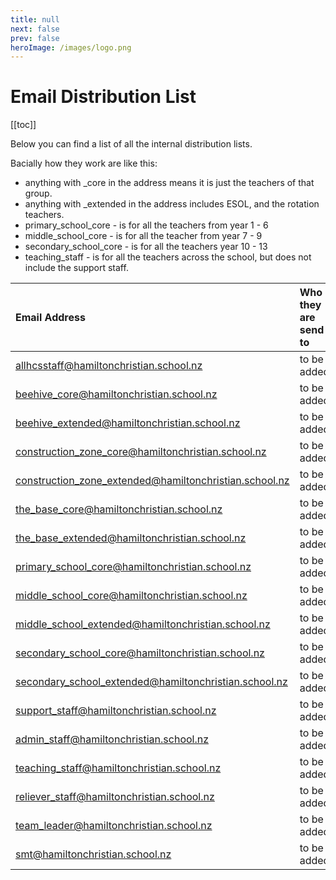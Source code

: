 ```yaml
---
title: null
next: false
prev: false
heroImage: /images/logo.png
---
```


# Email Distribution List

[[toc]]

Below you can find a list of all the internal distribution lists.

Bacially how they work are like this:
* anything with _core in the address means it is just the teachers of that group.
* anything with _extended in the address includes ESOL, and the rotation teachers.
* primary_school_core - is for all the teachers from year 1 - 6
* middle_school_core - is for all the teacher from year 7 - 9
* secondary_school_core - is for all the teachers year 10 - 13
* teaching_staff - is for all the teachers across the school, but does not include the support staff.

| Email Address | Who they are send to |
| :--- | :--- |
| allhcsstaff@hamiltonchristian.school.nz | to be added | 
| beehive_core@hamiltonchristian.school.nz | to be added | 
| beehive_extended@hamiltonchristian.school.nz | to be added | 
| construction_zone_core@hamiltonchristian.school.nz | to be added | 
| construction_zone_extended@hamiltonchristian.school.nz | to be added | 
| the_base_core@hamiltonchristian.school.nz | to be added | 
| the_base_extended@hamiltonchristian.school.nz | to be added | 
| primary_school_core@hamiltonchristian.school.nz | to be added | 
| middle_school_core@hamiltonchristian.school.nz | to be added | 
| middle_school_extended@hamiltonchristian.school.nz | to be added | 
| secondary_school_core@hamiltonchristian.school.nz | to be added | 
| secondary_school_extended@hamiltonchristian.school.nz | to be added | 
| support_staff@hamiltonchristian.school.nz | to be added | 
| admin_staff@hamiltonchristian.school.nz | to be added | 
| teaching_staff@hamiltonchristian.school.nz | to be added | 
| reliever_staff@hamiltonchristian.school.nz | to be added | 
| team_leader@hamiltonchristian.school.nz | to be added | 
| smt@hamiltonchristian.school.nz | to be added | 


